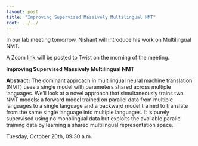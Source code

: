 ```yaml
---
layout: post
title: "Improving Supervised Massively Multilingual NMT"
root: ../../
---
```

In our lab meeting tomorrow, Nishant will introduce his work on Multilingual NMT.

A Zoom link will be posted to Twist on the morning of the meeting. 

**Improving Supervised Massively Multilingual NMT**

**Abstract:**
 The dominant approach in multilingual neural machine translation (NMT)  uses a single model with parameters shared across multiple languages. We’ll look at a novel approach that simultaneously trains two NMT  models: a forward model trained on parallel data from multiple languages to a single language and a backward model trained to translate from  the  same single language into multiple languages. It is purely  supervised using no monolingual data but exploits the available parallel training  data by learning  a shared multilingual representation space.


Tuesday, October 20th, 09:30 a.m.

